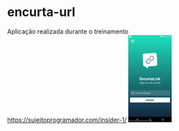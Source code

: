 # encurta-url
Aplicação realizada durante o treinamento https://sujeitoprogramador.com/insider-1/
<img src="https://github.com/leandrorodca/encurta-url/blob/main/screenshot-2021-06-07_14.10.26.026.png" width="100" >
